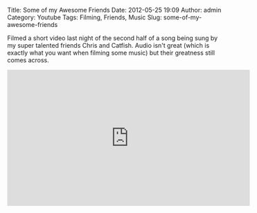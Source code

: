 Title: Some of my Awesome Friends
Date: 2012-05-25 19:09
Author: admin
Category: Youtube
Tags: Filming, Friends, Music
Slug: some-of-my-awesome-friends

Filmed a short video last night of the second half of a song being sung
by my super talented friends Chris and Catfish. Audio isn't great (which
is exactly what you want when filming some music) but their greatness
still comes across.

<iframe width="560" height="315" src="http://www.youtube.com/embed/to1BNYjq6YU" frameborder="0" allowfullscreen></iframe>
